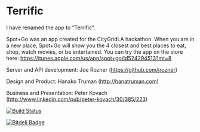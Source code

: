 Terrific
=======

I have renamed the app to “Terrific”.

Spot+Go was an app created for the CityGridLA hackathon.  When you are in a new place, Spot+Go will show you the 4 closest and best places to eat, shop, watch movies, or be entertained.  You can try the app on the store here:
https://itunes.apple.com/us/app/spot+go/id524294513?mt=8

Server and API development: Joe Rozner (https://github.com/jrozner)

Design and Product: Hanako Truman (http://hanatruman.com)

Business and Presentation: Peter Kovach (http://www.linkedin.com/pub/peter-kovach/30/385/223)

[![Build Status](https://travis-ci.org/jstart/Spot-Go.png?branch=master)](https://travis-ci.org/jstart/Spot-Go)

[![Bitdeli Badge](https://d2weczhvl823v0.cloudfront.net/jstart/spot-go/trend.png)](https://bitdeli.com/free "Bitdeli Badge")

